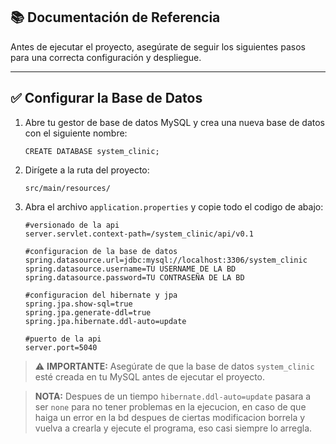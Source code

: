 

## 📚 Documentación de Referencia

Antes de ejecutar el proyecto, asegúrate de seguir los siguientes pasos para una 
correcta configuración y despliegue.

---

## ✅ Configurar la Base de Datos

1. Abre tu gestor de base de datos MySQL y crea una nueva base de datos con el siguiente nombre:

   ```
   CREATE DATABASE system_clinic;
   
2. Dirígete a la ruta del proyecto:

    ```
   src/main/resources/

3. Abra el archivo `application.properties` y copie todo el codigo de abajo:
    ```
   #versionado de la api
    server.servlet.context-path=/system_clinic/api/v0.1
   
   #configuracion de la base de datos
    spring.datasource.url=jdbc:mysql://localhost:3306/system_clinic
    spring.datasource.username=TU USERNAME DE LA BD
    spring.datasource.password=TU CONTRASEÑA DE LA BD
   
   #configuracion del hibernate y jpa
    spring.jpa.show-sql=true
    spring.jpa.generate-ddl=true
    spring.jpa.hibernate.ddl-auto=update
   
   #puerto de la api
    server.port=5040

> ⚠️ **IMPORTANTE:** Asegúrate de que la base de datos `system_clinic` esté 
> creada en tu MySQL antes de ejecutar el proyecto.

> **NOTA:** Despues de un tiempo `hibernate.ddl-auto=update` pasara a ser  `none`
> para no tener problemas en la ejecucion, en caso de que haiga un error en la bd despues de ciertas modificacion
> borrela y vuelva a crearla y ejecute el programa, eso casi siempre lo arregla.
